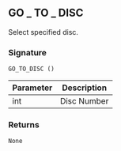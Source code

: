 ## GO \_  TO \_  DISC

Select specified disc.


### Signature

`GO_TO_DISC ()`


| Parameter | Description |
| --- | --- |
| int | Disc Number |


### Returns

`None`